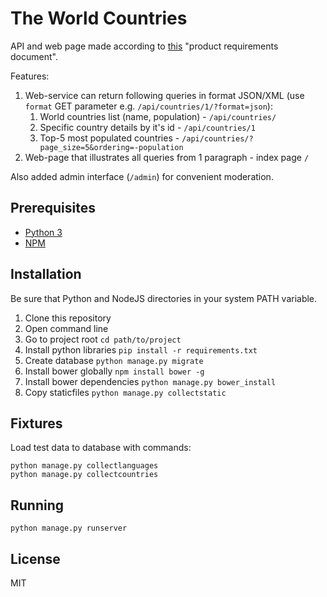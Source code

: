 # The World Countries

API and web page made according to [this](http://cs629329.vk.me/v629329938/32a75/UpHITWBTRaU.jpg) "product requirements document".

Features:

1. Web-service can return following queries in format JSON/XML (use `format` GET parameter e.g. `/api/countries/1/?format=json`):
    1. World countries list (name, population) - `/api/countries/`
    2. Specific country details by it's id - `/api/countries/1`
    3. Top-5 most populated countries - `/api/countries/?page_size=5&ordering=-population`
2. Web-page that illustrates all queries from 1 paragraph - index page `/`

Also added admin interface (`/admin`) for convenient moderation.


## Prerequisites

* [Python 3](https://www.python.org/downloads/release/python-351/)
* [NPM](https://nodejs.org/en/)


## Installation

Be sure that Python and NodeJS directories in your system PATH variable.

1. Clone this repository
2. Open command line
3. Go to project root `cd path/to/project`
4. Install python libraries `pip install -r requirements.txt`
5. Create database `python manage.py migrate`
6. Install bower globally `npm install bower -g`
7. Install bower dependencies `python manage.py bower_install`
8. Copy staticfiles `python manage.py collectstatic`


## Fixtures

Load test data to database with commands:

```
python manage.py collectlanguages
python manage.py collectcountries
```

## Running

```
python manage.py runserver
```


## License

MIT
